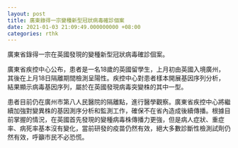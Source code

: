 ```yaml
---
layout: post
title: 廣東錄得一宗變種新型冠狀病毒確診個案
date: 2021-01-03 21:09:49.000000000 +08:00
categories: rthk
---
```


廣東省錄得一宗在英國發現的變種新型冠狀病毒確診個案。

廣東省疾控中心公布，患者是一名18歲的英國留學生，上月初由英國入境廣州，其後在上月18日隔離期間檢測呈陽性。疾控中心對患者樣本開展基因序列分析，結果顯示病毒基因序列，屬於在英國發現病毒突變株的其中一型。

患者目前仍在廣州市第八人民醫院的隔離點，進行醫學觀察。廣東省疾控中心將繼續加強對變異株的基因測序分析和監測工作，確保不在省內造成後續傳播。根據目前掌握的情況，在英國首先發現的變種病毒株傳播力更強，但是病人症狀、重症率、病死率基本沒有變化，當前研發的疫苗仍然有效，絕大多數診斷性檢測試劑仍然有效，呼籲市民不必恐慌。
